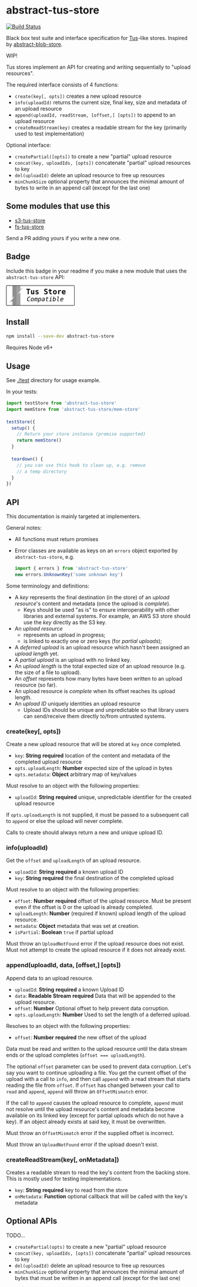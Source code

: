 # abstract-tus-store

[![Build Status](https://travis-ci.org/blockai/abstract-tus-store.svg?branch=master)](https://travis-ci.org/blockai/abstract-tus-store)

Black box test suite and interface specification for [Tus](https://tus.io)-like stores.
Inspired by [abstract-blob-store](https://github.com/maxogden/abstract-blob-store).

WIP!

Tus stores implement an API for creating and writing sequentially to
"upload resources".

The required interface consists of 4 functions:

  - `create(key[, opts])` creates a new upload resource
  - `info(uploadId)` returns the current size, final key, size and metadata of an upload resource
  - `append(uploadId, readStream, [offset,] [opts])` to append to an upload resource
  - `createReadStream(key)` creates a readable stream for the key
      (primarily used to test implementation)

Optional interface:

  - `createPartial([opts])` to create a new "partial" upload resource
  - `concat(key, uploadIds, [opts])` concatenate "partial" upload resources to key
  - `del(uploadId)` delete an upload resource to free up resources
  - `minChunkSize` optional property that announces the minimal amount of
      bytes to write in an append call (except for the last one)

## Some modules that use this

- [s3-tus-store](https://github.com/blockai/s3-tus-store)
- [fs-tus-store](https://github.com/blockai/fs-tus-store)

Send a PR adding yours if you write a new one.

## Badge

Include this badge in your readme if you make a new module that uses the `abstract-tus-store` API:

[![tus-store-compatible](badge.png)](https://github.com/blockai/abstract-tus-store)

## Install

```bash
npm install --save-dev abstract-tus-store
```

Requires Node v6+

## Usage

See [./test](./test) directory for usage example.

In your tests:

```javascript
import testStore from 'abstract-tus-store'
import memStore from 'abstract-tus-store/mem-store'

testStore({
  setup() {
    // Return your store instance (promise supported)
    return memStore()
  }

  teardown() {
    // you can use this hook to clean up, e.g. remove
    // a temp directory
  }
})
```

## API

This documentation is mainly targeted at implementers.

General notes:

* All functions must return promises
* Error classes are available as keys on an `errors` object exported by `abstract-tus-store`, e.g.

   ```javascript
   import { errors } from 'abstract-tus-store'
   new errors.UnknownKey('some unknown key')
   ```

Some terminology and definitions:

* A *key* represents the final destination (in the store) of an *upload
    resource*'s content and metadata (once the upload is *complete*).
  * Keys should be used "as is" to ensure interoperability with
      other libraries and external systems. For example, an AWS S3 store
      should use the *key* directly as the S3 key.
* An *upload resource*
  * represents an upload in progress;
  * is linked to exactly one or zero keys (for *partial uploads*);
* A *deferred upload* is an upload resource which hasn't been assigned
    an *upload length* yet.
* A *partial upload* is an upload with no linked key.
* An *upload length* is the total expected size of an upload resource
    (e.g. the size of a file to upload).
* An *offset* represents how many bytes have been written to an upload
    resource (so far).
* An upload resource is *complete* when its offset reaches its
    upload length.
* An *upload ID* uniquely identities an upload resource
  * Upload IDs should be unique and unpredictable so that library users
      can send/receive them directly to/from untrusted systems.

### create(key[, opts])

Create a new upload resource that will be stored at `key` once
completed.

* `key`: **String** **required** location of the content and metadata of
    the completed upload resource
* `opts.uploadLength`: **Number** expected size of the upload in bytes
* `opts.metadata`: **Object** arbitrary map of key/values

Must resolve to an object with the following properties:

* `uploadId`: **String** **required** unique, unpredictable identifier for
    the created upload resource

If `opts.uploadLength` is not supplied, it must be passed to a
subsequent call to `append` or else the upload will never complete.

Calls to create should always return a new and unique upload ID.

### info(uploadId)

Get the `offset` and `uploadLength` of an upload resource.

* `uploadId`: **String** **required** a known upload ID
* `key`: **String** **required** the final destination of the completed
		upload

Must resolve to an object with the following properties:

* `offset`: **Number** **required** offset of the upload resource. Must be
    present even if the offset is 0 or the upload is already completed.
* `uploadLength`: **Number** (required if known) upload length of the
    upload resource.
* `metadata`: **Object** metadata that was set at creation.
* `isPartial`: **Boolean** `true` if partial upload

Must throw an `UploadNotFound` error if the upload resource does not
exist.  Must not attempt to create the upload resource if it does not
already exist.

### append(uploadId, data, [offset,] [opts])

Append data to an upload resource.

* `uploadId`: **String** **required** a known Upload ID
* `data`: **Readable Stream** **required** Data that will be appended to the upload resource.
* `offset`: **Number** Optional offset to help prevent data corruption.
* `opts.uploadLength`: **Number** Used to set the length of a
    deferred upload.

Resolves to an object with the following properties:

* `offset`: **Number** **required** the new offset of the upload

Data must be read and written to the upload resource until the data
stream ends or the upload completes (`offset === uploadLength`).

The optional `offset` parameter can be used to prevent data corruption.
Let's say you want to continue uploading a file. You get the current
offset of the upload with a call to `info`, and then call `append` with
a read stream that starts reading the file from `offset`. If `offset`
has changed between your call to `read` and `append`, `append` will
throw an `OffsetMismatch` error.

If the call to `append` causes the upload resource to complete, `append`
must not resolve until the upload resource's content and metadata become
available on its linked key (except for partial uploads which do not
have a key). If an object already exists at said key, it must be
overwritten.

Must throw an `OffsetMismatch` error if the supplied offset is
incorrect.

Must throw an `UploadNotFound` error if the upload doesn't exist.

### createReadStream(key[, onMetadata])

Creates a readable stream to read the key's content from the backing
store. This is mostly used for testing implementations.

* `key`: **String** **required** key to read from the store
* `onMetadata`: **Function** optional callback that will be called with
    the key's metadata

## Optional APIs

TODO...

- `createPartial(opts)` to create a new "partial" upload resource
- `concat(key, uploadIds, [opts])` concatenate "partial" upload resources to key
- `del(uploadId)` delete an upload resource to free up resources
- `minChunkSize` optional property that announces the minimal amount of
    bytes that must be written in an append call (except for the last one)
